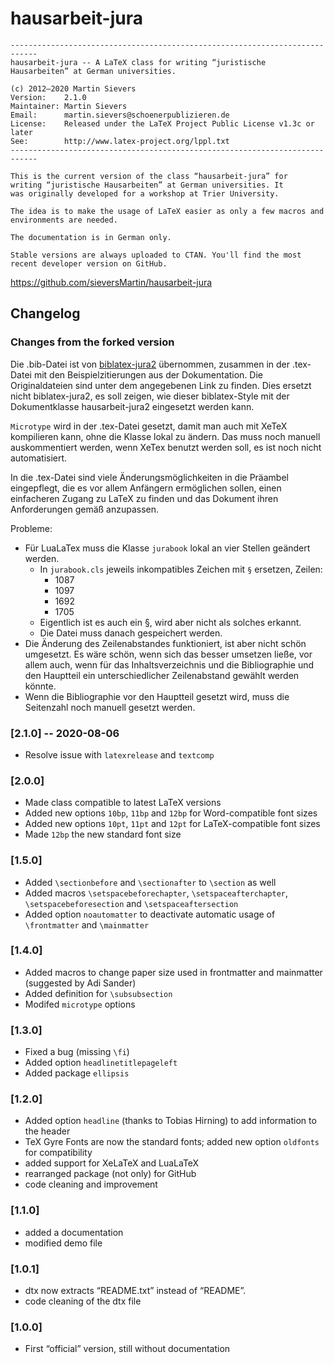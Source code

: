 # hausarbeit-jura
```
----------------------------------------------------------------------------
hausarbeit-jura -- A LaTeX class for writing “juristische Hausarbeiten” at German universities.

(c) 2012–2020 Martin Sievers
Version:    2.1.0
Maintainer: Martin Sievers
Email:      martin.sievers@schoenerpublizieren.de
License:    Released under the LaTeX Project Public License v1.3c or later
See:        http://www.latex-project.org/lppl.txt
----------------------------------------------------------------------------

This is the current version of the class “hausarbeit-jura” for
writing “juristische Hausarbeiten” at German universities. It
was originally developed for a workshop at Trier University.

The idea is to make the usage of LaTeX easier as only a few macros and
environments are needed.

The documentation is in German only.

Stable versions are always uploaded to CTAN. You'll find the most recent developer version on GitHub.
```

https://github.com/sieversMartin/hausarbeit-jura


## Changelog

### Changes from the forked version

Die .bib-Datei ist von [biblatex-jura2](https://ctan.org/pkg/biblatex-jura2)
übernommen, zusammen in der .tex-Datei mit den Beispielzitierungen aus der
Dokumentation. Die Originaldateien sind unter dem angegebenen Link zu finden.
Dies ersetzt nicht biblatex-jura2, es soll zeigen, wie dieser biblatex-Style mit
der Dokumentklasse hausarbeit-jura2 eingesetzt werden kann.

`Microtype` wird in der .tex-Datei gesetzt, damit man auch mit XeTeX kompilieren
kann, ohne die Klasse lokal zu ändern. Das muss noch manuell auskommentiert
werden, wenn XeTex benutzt werden soll, es ist noch nicht automatisiert.

In die .tex-Datei sind viele Änderungsmöglichkeiten in die Präambel eingepflegt,
die es vor allem Anfängern ermöglichen sollen, einen einfacheren Zugang zu LaTeX
zu finden und das Dokument ihren Anforderungen gemäß anzupassen. 

Probleme:
* Für LuaLaTex muss die Klasse `jurabook` lokal an vier Stellen geändert werden.
    * In `jurabook.cls` jeweils inkompatibles Zeichen mit `§` ersetzen, Zeilen:
	    * 1087
	    * 1097
	    * 1692
	    * 1705
    * Eigentlich ist es auch ein §, wird aber nicht als solches erkannt.
    * Die Datei muss danach gespeichert werden.
* Die Änderung des Zeilenabstandes funktioniert, ist aber nicht schön umgesetzt.
  Es wäre schön, wenn sich das besser umsetzen ließe, vor allem auch, wenn für
  das Inhaltsverzeichnis und die Bibliographie und den Hauptteil ein
  unterschiedlicher Zeilenabstand gewählt werden könnte.
* Wenn die Bibliographie vor den Hauptteil gesetzt wird, muss die Seitenzahl
  noch manuell gesetzt werden.



### [2.1.0] -- 2020-08-06

* Resolve issue with `latexrelease` and `textcomp`

### [2.0.0]

* Made class compatible to latest LaTeX versions
* Added new options `10bp`, `11bp` and `12bp` for Word-compatible font sizes
* Added new options `10pt`, `11pt` and `12pt` for LaTeX-compatible font sizes
* Made `12bp` the new standard font size

### [1.5.0]

* Added ``\sectionbefore`` and ``\sectionafter`` to ``\section`` as well
* Added macros ``\setspacebeforechapter``, ``\setspaceafterchapter``, ``\setspacebeforesection`` and ``\setspaceaftersection``
* Added option ``noautomatter`` to deactivate automatic usage of ``\frontmatter`` and ``\mainmatter``

### [1.4.0]

* Added macros to change paper size used in frontmatter and mainmatter (suggested by Adi Sander)
* Added definition for ``\subsubsection``
* Modifed ``microtype`` options

### [1.3.0]

* Fixed a bug (missing ``\fi``)
* Added option ``headlinetitlepageleft``
* Added package ``ellipsis``

### [1.2.0]

* Added option ``headline`` (thanks to Tobias Hirning) to add information to the header
* TeX Gyre Fonts are now the standard fonts; added new option ``oldfonts`` for compatibility
* added support for XeLaTeX and LuaLaTeX
* rearranged package (not only) for GitHub
* code cleaning and improvement

### [1.1.0]

* added a documentation
* modified demo file

### [1.0.1]

* dtx now extracts “README.txt” instead of “README”.
* code cleaning of the dtx file

### [1.0.0]

* First “official” version, still without documentation
